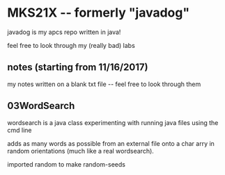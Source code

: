 # MKS21X -- formerly "javadog"
javadog is my apcs repo written in java!

feel free to look through my (really bad) labs

## notes (starting from 11/16/2017)
my notes written on a blank txt file -- feel free to look through them

## 03WordSearch
wordsearch is a java class experimenting with running java files using the cmd line

adds as many words as possible from an external file onto a char arry in random orientations (much like a real wordsearch).

imported random to make random-seeds
